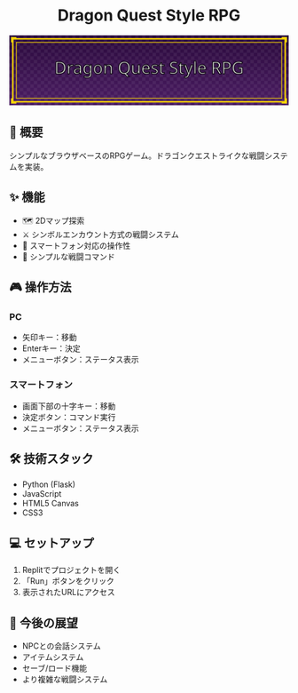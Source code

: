 <div align="center">

# Dragon Quest Style RPG

![Header](static/assets/header.svg)

</div>

## 📝 概要
シンプルなブラウザベースのRPGゲーム。ドラゴンクエストライクな戦闘システムを実装。

## ✨ 機能
- 🗺️ 2Dマップ探索
- ⚔️ シンボルエンカウント方式の戦闘システム
- 📱 スマートフォン対応の操作性
- 🎯 シンプルな戦闘コマンド

## 🎮 操作方法
### PC
- 矢印キー：移動
- Enterキー：決定
- メニューボタン：ステータス表示

### スマートフォン
- 画面下部の十字キー：移動
- 決定ボタン：コマンド実行
- メニューボタン：ステータス表示

## 🛠️ 技術スタック
- Python (Flask)
- JavaScript
- HTML5 Canvas
- CSS3

## 💻 セットアップ
1. Replitでプロジェクトを開く
2. 「Run」ボタンをクリック
3. 表示されたURLにアクセス

## 🎨 今後の展望
- NPCとの会話システム
- アイテムシステム
- セーブ/ロード機能
- より複雑な戦闘システム
